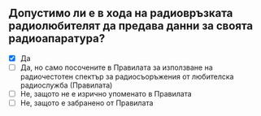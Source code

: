 ## Допустимо ли е в хода на радиовръзката радиолюбителят да предава данни за своята радиоапаратура?

<!-- Верният отговор е отбелязан с [X] -->

- [X] Да
- [ ] Да, но само посочените в Правилата за използване на радиочестотен спектър за радиосъоръжения от любителска радиослужба (Правилата)
- [ ] Не, защото не е изрично упоменато в Правилата
- [ ] Не, защото е забранено от Правилата
